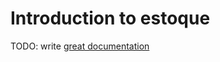 # Introduction to estoque

TODO: write [great documentation](http://jacobian.org/writing/what-to-write/)
